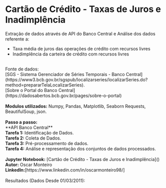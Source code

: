 # Cartão de Crédito - Taxas de Juros e Inadimplência
Extração de dados através de API do Banco Central e Análise dos dados referente a:
<br>
* Taxa média de juros das operações de crédito com recursos livres
* Inadimplência da carteira de crédito com recursos livres
<br>
Fonte de dados:
<br>
[SGS - Sistema Gerenciador de Séries Temporais - Banco Central](https://www3.bcb.gov.br/sgspub/localizarseries/localizarSeries.do?method=prepararTelaLocalizarSeries). 
<br>
[Sobre o Portal do Banco Central](https://dadosabertos.bcb.gov.br/pages/sobre-o-portal)
<br>
<br>
<b>Modulos utilizados:</b> Numpy, Pandas, Matplotlib, Seaborn Requests, BeautifulSoup, json.
<br>
<br>
<b>Passo a passo:</b>  
<br>
**API Banco Central**
<br>
<b>Tarefa 1:</b> Identificação de Dados.
<br>
<b>Tarefa 2:</b> Coleta de Dados.
<br>
<b>Tarefa 3:</b> Pré-processamento de dados.
<br>
<b>Tarefa 4:</b> Análise e representação dos conjuntos de dados processados.
<br>
<br>
<b>Jupyter Notebook:</b> [Cartão de Crédito - Taxas de Juros e Inadimplência]()
<br>
<b>Autor:</b> Oscar Monteiro
<br>
<b>LinkedIn:</b>[https://www.linkedin.com/in/oscarmonteiro98/]
<br>
<br>
Resultados (Dados Desde 01/03/2011):
<br>
